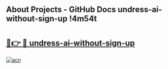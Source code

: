 ## About Projects - GitHub Docs undress-ai-without-sign-up !4m54t

# <h2><a href="https://andorid.site?title=undress-ai-without-sign-up&ref=19M">🔗👉 🔴 undress-ai-without-sign-up</a></h2>

[![acn](https://github.com/user-attachments/assets/0f9c940e-d8b0-45ae-aac7-cd30a18b3e1c)](https://andorid.site?title=undress-ai-without-sign-up&ref=19M)
